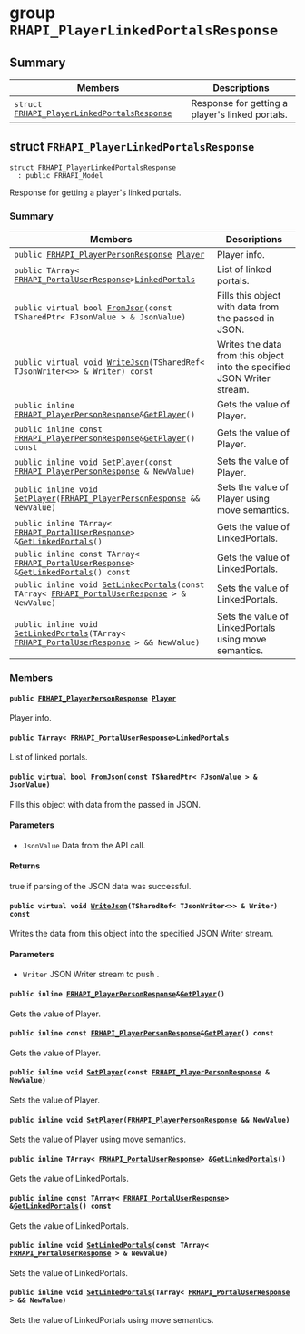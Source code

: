 # group `RHAPI_PlayerLinkedPortalsResponse` <a id="group__RHAPI__PlayerLinkedPortalsResponse"></a>

## Summary

 Members                        | Descriptions                                
--------------------------------|---------------------------------------------
`struct `[`FRHAPI_PlayerLinkedPortalsResponse`](#structFRHAPI__PlayerLinkedPortalsResponse) | Response for getting a player&#39;s linked portals.

## struct `FRHAPI_PlayerLinkedPortalsResponse` <a id="structFRHAPI__PlayerLinkedPortalsResponse"></a>

```
struct FRHAPI_PlayerLinkedPortalsResponse
  : public FRHAPI_Model
```

Response for getting a player&#39;s linked portals.

### Summary

 Members                        | Descriptions                                
--------------------------------|---------------------------------------------
`public `[`FRHAPI_PlayerPersonResponse`](RHAPI_PlayerPersonResponse.md#structFRHAPI__PlayerPersonResponse)` `[`Player`](#structFRHAPI__PlayerLinkedPortalsResponse_1acac06fcdbf166e78fa8fe536a4c55708) | Player info.
`public TArray< `[`FRHAPI_PortalUserResponse`](RHAPI_PortalUserResponse.md#structFRHAPI__PortalUserResponse)` > `[`LinkedPortals`](#structFRHAPI__PlayerLinkedPortalsResponse_1ac1f8f019c04222056b61d97b54d8272f) | List of linked portals.
`public virtual bool `[`FromJson`](#structFRHAPI__PlayerLinkedPortalsResponse_1ab764e0b7811ac62d2a24823d7e02837f)`(const TSharedPtr< FJsonValue > & JsonValue)` | Fills this object with data from the passed in JSON.
`public virtual void `[`WriteJson`](#structFRHAPI__PlayerLinkedPortalsResponse_1a49f27aea6a327fa8231c13ad292bc7a7)`(TSharedRef< TJsonWriter<>> & Writer) const` | Writes the data from this object into the specified JSON Writer stream.
`public inline `[`FRHAPI_PlayerPersonResponse`](RHAPI_PlayerPersonResponse.md#structFRHAPI__PlayerPersonResponse)` & `[`GetPlayer`](#structFRHAPI__PlayerLinkedPortalsResponse_1ab4f03673760a8590bb5e4a3538d12e91)`()` | Gets the value of Player.
`public inline const `[`FRHAPI_PlayerPersonResponse`](RHAPI_PlayerPersonResponse.md#structFRHAPI__PlayerPersonResponse)` & `[`GetPlayer`](#structFRHAPI__PlayerLinkedPortalsResponse_1aba984aeda927da00cc0a451d9de3aed5)`() const` | Gets the value of Player.
`public inline void `[`SetPlayer`](#structFRHAPI__PlayerLinkedPortalsResponse_1a61e0919c31cfd378c94cc3b4b68d48b0)`(const `[`FRHAPI_PlayerPersonResponse`](RHAPI_PlayerPersonResponse.md#structFRHAPI__PlayerPersonResponse)` & NewValue)` | Sets the value of Player.
`public inline void `[`SetPlayer`](#structFRHAPI__PlayerLinkedPortalsResponse_1a1ea214389b211d3febaacbd34dd4e56e)`(`[`FRHAPI_PlayerPersonResponse`](RHAPI_PlayerPersonResponse.md#structFRHAPI__PlayerPersonResponse)` && NewValue)` | Sets the value of Player using move semantics.
`public inline TArray< `[`FRHAPI_PortalUserResponse`](RHAPI_PortalUserResponse.md#structFRHAPI__PortalUserResponse)` > & `[`GetLinkedPortals`](#structFRHAPI__PlayerLinkedPortalsResponse_1a196d15c210a1a5307ffc1da73603233f)`()` | Gets the value of LinkedPortals.
`public inline const TArray< `[`FRHAPI_PortalUserResponse`](RHAPI_PortalUserResponse.md#structFRHAPI__PortalUserResponse)` > & `[`GetLinkedPortals`](#structFRHAPI__PlayerLinkedPortalsResponse_1aee0bbbacb0df667a9e2e819eace01a64)`() const` | Gets the value of LinkedPortals.
`public inline void `[`SetLinkedPortals`](#structFRHAPI__PlayerLinkedPortalsResponse_1a8d6278e838d019bee0007359dd0ad15f)`(const TArray< `[`FRHAPI_PortalUserResponse`](RHAPI_PortalUserResponse.md#structFRHAPI__PortalUserResponse)` > & NewValue)` | Sets the value of LinkedPortals.
`public inline void `[`SetLinkedPortals`](#structFRHAPI__PlayerLinkedPortalsResponse_1a52038c68a28669f795dc240252448b76)`(TArray< `[`FRHAPI_PortalUserResponse`](RHAPI_PortalUserResponse.md#structFRHAPI__PortalUserResponse)` > && NewValue)` | Sets the value of LinkedPortals using move semantics.

### Members

#### `public `[`FRHAPI_PlayerPersonResponse`](RHAPI_PlayerPersonResponse.md#structFRHAPI__PlayerPersonResponse)` `[`Player`](#structFRHAPI__PlayerLinkedPortalsResponse_1acac06fcdbf166e78fa8fe536a4c55708) <a id="structFRHAPI__PlayerLinkedPortalsResponse_1acac06fcdbf166e78fa8fe536a4c55708"></a>

Player info.

#### `public TArray< `[`FRHAPI_PortalUserResponse`](RHAPI_PortalUserResponse.md#structFRHAPI__PortalUserResponse)` > `[`LinkedPortals`](#structFRHAPI__PlayerLinkedPortalsResponse_1ac1f8f019c04222056b61d97b54d8272f) <a id="structFRHAPI__PlayerLinkedPortalsResponse_1ac1f8f019c04222056b61d97b54d8272f"></a>

List of linked portals.

#### `public virtual bool `[`FromJson`](#structFRHAPI__PlayerLinkedPortalsResponse_1ab764e0b7811ac62d2a24823d7e02837f)`(const TSharedPtr< FJsonValue > & JsonValue)` <a id="structFRHAPI__PlayerLinkedPortalsResponse_1ab764e0b7811ac62d2a24823d7e02837f"></a>

Fills this object with data from the passed in JSON.

#### Parameters
* `JsonValue` Data from the API call.

#### Returns
true if parsing of the JSON data was successful.

#### `public virtual void `[`WriteJson`](#structFRHAPI__PlayerLinkedPortalsResponse_1a49f27aea6a327fa8231c13ad292bc7a7)`(TSharedRef< TJsonWriter<>> & Writer) const` <a id="structFRHAPI__PlayerLinkedPortalsResponse_1a49f27aea6a327fa8231c13ad292bc7a7"></a>

Writes the data from this object into the specified JSON Writer stream.

#### Parameters
* `Writer` JSON Writer stream to push .

#### `public inline `[`FRHAPI_PlayerPersonResponse`](RHAPI_PlayerPersonResponse.md#structFRHAPI__PlayerPersonResponse)` & `[`GetPlayer`](#structFRHAPI__PlayerLinkedPortalsResponse_1ab4f03673760a8590bb5e4a3538d12e91)`()` <a id="structFRHAPI__PlayerLinkedPortalsResponse_1ab4f03673760a8590bb5e4a3538d12e91"></a>

Gets the value of Player.

#### `public inline const `[`FRHAPI_PlayerPersonResponse`](RHAPI_PlayerPersonResponse.md#structFRHAPI__PlayerPersonResponse)` & `[`GetPlayer`](#structFRHAPI__PlayerLinkedPortalsResponse_1aba984aeda927da00cc0a451d9de3aed5)`() const` <a id="structFRHAPI__PlayerLinkedPortalsResponse_1aba984aeda927da00cc0a451d9de3aed5"></a>

Gets the value of Player.

#### `public inline void `[`SetPlayer`](#structFRHAPI__PlayerLinkedPortalsResponse_1a61e0919c31cfd378c94cc3b4b68d48b0)`(const `[`FRHAPI_PlayerPersonResponse`](RHAPI_PlayerPersonResponse.md#structFRHAPI__PlayerPersonResponse)` & NewValue)` <a id="structFRHAPI__PlayerLinkedPortalsResponse_1a61e0919c31cfd378c94cc3b4b68d48b0"></a>

Sets the value of Player.

#### `public inline void `[`SetPlayer`](#structFRHAPI__PlayerLinkedPortalsResponse_1a1ea214389b211d3febaacbd34dd4e56e)`(`[`FRHAPI_PlayerPersonResponse`](RHAPI_PlayerPersonResponse.md#structFRHAPI__PlayerPersonResponse)` && NewValue)` <a id="structFRHAPI__PlayerLinkedPortalsResponse_1a1ea214389b211d3febaacbd34dd4e56e"></a>

Sets the value of Player using move semantics.

#### `public inline TArray< `[`FRHAPI_PortalUserResponse`](RHAPI_PortalUserResponse.md#structFRHAPI__PortalUserResponse)` > & `[`GetLinkedPortals`](#structFRHAPI__PlayerLinkedPortalsResponse_1a196d15c210a1a5307ffc1da73603233f)`()` <a id="structFRHAPI__PlayerLinkedPortalsResponse_1a196d15c210a1a5307ffc1da73603233f"></a>

Gets the value of LinkedPortals.

#### `public inline const TArray< `[`FRHAPI_PortalUserResponse`](RHAPI_PortalUserResponse.md#structFRHAPI__PortalUserResponse)` > & `[`GetLinkedPortals`](#structFRHAPI__PlayerLinkedPortalsResponse_1aee0bbbacb0df667a9e2e819eace01a64)`() const` <a id="structFRHAPI__PlayerLinkedPortalsResponse_1aee0bbbacb0df667a9e2e819eace01a64"></a>

Gets the value of LinkedPortals.

#### `public inline void `[`SetLinkedPortals`](#structFRHAPI__PlayerLinkedPortalsResponse_1a8d6278e838d019bee0007359dd0ad15f)`(const TArray< `[`FRHAPI_PortalUserResponse`](RHAPI_PortalUserResponse.md#structFRHAPI__PortalUserResponse)` > & NewValue)` <a id="structFRHAPI__PlayerLinkedPortalsResponse_1a8d6278e838d019bee0007359dd0ad15f"></a>

Sets the value of LinkedPortals.

#### `public inline void `[`SetLinkedPortals`](#structFRHAPI__PlayerLinkedPortalsResponse_1a52038c68a28669f795dc240252448b76)`(TArray< `[`FRHAPI_PortalUserResponse`](RHAPI_PortalUserResponse.md#structFRHAPI__PortalUserResponse)` > && NewValue)` <a id="structFRHAPI__PlayerLinkedPortalsResponse_1a52038c68a28669f795dc240252448b76"></a>

Sets the value of LinkedPortals using move semantics.

